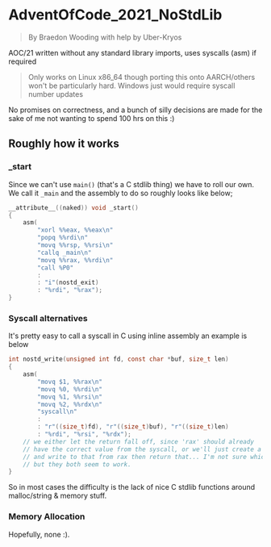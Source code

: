 # AdventOfCode_2021_NoStdLib

> By Braedon Wooding with help by Uber-Kryos

AOC/21 written without any standard library imports, uses syscalls (asm) if required

> Only works on Linux x86_64 though porting this onto AARCH/others won't be particularly hard.  Windows just would require syscall number updates

No promises on correctness, and a bunch of silly decisions are made for the sake of me not wanting to spend 100 hrs on this :)

## Roughly how it works

### _start

Since we can't use `main()` (that's a C stdlib thing) we have to roll our own.  We call it `_main` and the assembly to do so roughly looks like below;

```c
__attribute__((naked)) void _start()
{
    asm(
        "xorl %%eax, %%eax\n"
        "popq %%rdi\n"
        "movq %%rsp, %%rsi\n"
        "callq _main\n"
        "movq %%rax, %%rdi\n"
        "call %P0"
        :
        : "i"(nostd_exit)
        : "%rdi", "%rax");
}
```

### Syscall alternatives

It's pretty easy to call a syscall in C using inline assembly an example is below

```c
int nostd_write(unsigned int fd, const char *buf, size_t len)
{
    asm(
        "movq $1, %%rax\n"
        "movq %0, %%rdi\n"
        "movq %1, %%rsi\n"
        "movq %2, %%rdx\n"
        "syscall\n"
        :
        : "r"((size_t)fd), "r"((size_t)buf), "r"((size_t)len)
        : "%rdi", "%rsi", "%rdx");
    // we either let the return fall off, since 'rax' should already
    // have the correct value from the syscall, or we'll just create a temporary
    // and write to that from rax then return that... I'm not sure which is more correct
    // but they both seem to work.
}
```

So in most cases the difficulty is the lack of nice C stdlib functions around malloc/string & memory stuff.

### Memory Allocation

Hopefully, none :).
